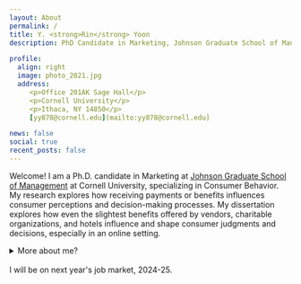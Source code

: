 ```yaml
---
layout: About
permalink: /
title: Y. <strong>Rin</strong> Yoon
description: PhD Candidate in Marketing, Johnson Graduate School of Management, Cornell University

profile:
  align: right
  image: photo_2021.jpg
  address:
     <p>Office 201AK Sage Hall</p>
     <p>Cornell University</p>
     <p>Ithaca, NY 14850</p>
     [yy878@cornell.edu](mailto:yy878@cornell.edu]

news: false
social: true
recent_posts: false
---
```


Welcome! I am a Ph.D. candidate in Marketing at [Johnson Graduate School of Management](https://www.johnson.cornell.edu/programs/phd-program/current-students/yy878/) at Cornell University, specializing in Consumer Behavior. My research explores how receiving payments or benefits influences consumer perceptions and decision-making processes. My dissertation explores how even the slightest benefits offered by vendors, charitable organizations, and hotels influence and shape consumer judgments and decisions, especially in an online setting.

<details>
    <summary>More about me?</summary>
Before joining Cornell, I worked for Pfizer and Hyundai Motor Company HQs on a variety of management consulting projects. I have also hosted a <a href="https://jtr.strikingly.com">local NPR show in South Korea</a> (which flew very much under the radar), where I had a blast monologuing on my favorite topics including, but not limited to, behavioral science and philosophy. I received my bachelor's degree with honors in Communication Studies and Statistics from UCLA, and my Master's degree with the award of excellence in Marketing from Korea University Busincess School.
</details> <br>
I will be on next year's job market, 2024-25.

<!-- While my old blog from my graduate years is currently closed, previously uploaded posts can be found [here]({{ site.baseurl }}{% link blog/index.html %}). -->
